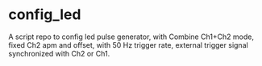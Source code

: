 # config_led
A script repo to config led pulse generator, with Combine Ch1+Ch2 mode, fixed Ch2 apm and offset,
with 50 Hz trigger rate, external trigger signal synchronized with Ch2 or Ch1.
